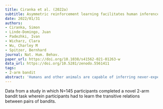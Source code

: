 ```yaml
---
title: Ciranka et al. (2022a)
subtitle: Asymmetric reinforcement learning facilitates human inference of transitive relations
date: 2022/01/31
authors:
- Ciranka, Simon
- Linde-Domingo, Juan
- Padezhki, Ivan
- Wicharz, Clara
- Wu, Charley M
- Spitzer, Bernhard
journal: Nat. Hum. Behav.
paper_url: https://doi.org/10.1038/s41562-021-01263-w
data_url: https://doi.org/10.5281/zenodo.5561411
tags:
- 2-arm bandit
abstract: 'Humans and other animals are capable of inferring never-experienced relations (for example, A > C) from other relational observations (for example, A > B and B > C). The processes behind such transitive inference are subject to intense research. Here we demonstrate a new aspect of relational learning, building on previous evidence that transitive inference can be accomplished through simple reinforcement learning mechanisms. We show in simulations that inference of novel relations benefits from an asymmetric learning policy, where observers update only their belief about the winner (or loser) in a pair. Across four experiments (n = 145), we find substantial empirical support for such asymmetries in inferential learning. The learning policy favoured by our simulations and experiments gives rise to a compression of values that is routinely observed in psychophysics and behavioural economics. In other words, a seemingly biased learning strategy that yields well-known cognitive distortions can be beneficial for transitive inferential judgements.'
---
```


Data from a study in which N=145 participants completed a novel 2-arm bandit task wherein participants had to learn the transitive relations between pairs of bandits.
